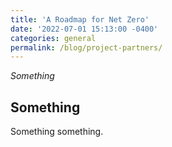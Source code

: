 ```yaml
---
title: 'A Roadmap for Net Zero'
date: '2022-07-01 15:13:00 -0400'
categories: general
permalink: /blog/project-partners/
---
```

_Something_

## Something

Something something.
